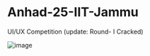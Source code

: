 # Anhad-25-IIT-Jammu
UI/UX Competition (update: Round- I Cracked) 

![image](https://github.com/user-attachments/assets/716c8e20-0c4b-4e44-a482-11cf270d29b1)
